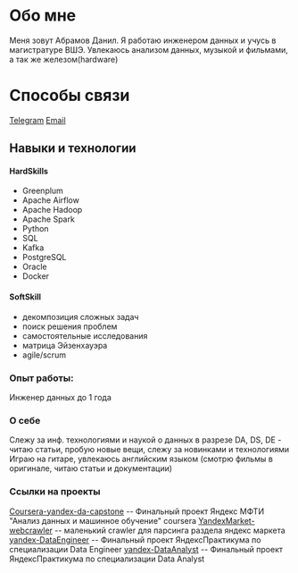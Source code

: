 

# Обо мне
Меня зовут Абрамов Данил.
Я работаю инженером данных и учусь в магистратуре ВШЭ. Увлекаюсь анализом данных, музыкой и фильмами, а так же железом(hardware)

# Способы связи
[Telegram](https://t.me/riskofstorm)
[Email](riskofstorm@gmail.com)

## Навыки и технологии
#### HardSkills
  - Greenplum
  - Apache Airflow
  - Apache Hadoop
  - Apache Spark
  - Python
  - SQL
  - Kafka
  - PostgreSQL
  - Oracle
  - Docker
#### SoftSkill
  - декомпозиция сложных задач
  - поиск решения проблем
  - самостоятельные исследования
  - матрица Эйзенхауэра
  - agile/scrum
    

### Опыт работы:
  Инженер данных до 1 года 
### О себе
Слежу за инф. технологиями и наукой о данных в разрезе DA, DS, DE - читаю статьи, пробую новые вещи, слежу за новинками и технологиями
Играю на гитаре, увлекаюсь английским языком (смотрю фильмы в оригинале, читаю статьи и документации)

### Ссылки на проекты

[Coursera-yandex-da-capstone](https://github.com/RiskofStorm/Coursera-yandex-da-capstone) -- Финальный проект Яндекс МФТИ "Анализ данных и машинное обучение" coursera
[YandexMarket-webcrawler](https://github.com/RiskofStorm/YandexMarket-webcrawler) -- маленький crawler для парсинга раздела яндекс маркета
[yandex-DataEngineer](https://github.com/RiskofStorm/de-project-final) -- Финальный проект ЯндексПрактикума по специализации Data Engineer
[yandex-DataAnalyst](https://github.com/RiskofStorm/Data-analysis-projects/tree/main/final) -- Финальный проект ЯндексПрактикума по специализации Data Analyst
